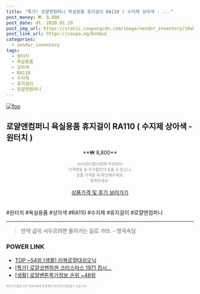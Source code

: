 ```yaml
--- 
title: "특가! 로얄앤컴퍼니 욕실용품 휴지걸이 RA110 ( 수지제 상아색 - ..." 
post_money: ₩. 8,800 
post_date: dt. 2020.01.29 
post_img_url: https://static.coupangcdn.com/image/vendor_inventory/10a9/12196a92169a701e1f7422290728823432c0aff293db52d9c22125b2577b.png 
post_link_url: https://coupa.ng/bnGmuC 
categories: 
  - vendor_inventory 
tags: 
  - 원터치 
  - 욕실용품 
  - 상아색 
  - RA110 
  - 수지제 
  - 휴지걸이 
  - 로얄앤컴퍼니 
--- 
```

[![foo](https://static.coupangcdn.com/image/vendor_inventory/10a9/12196a92169a701e1f7422290728823432c0aff293db52d9c22125b2577b.png)](https://coupa.ng/bnGmuC) 

## 로얄앤컴퍼니 욕실용품 휴지걸이 RA110 ( 수지제 상아색 - 원터치 ) 
<p style="text-align: center;">**₩ 8,800**</p> 
<p style="text-align: center;"><span style="color: #898c8f; font-family: Georgia,Times,serif; font-size: 0.75em;">2020년01월29일에 작성되어, <br>가격변동 및 추가할인이 있을 수 있으니,<br> 상품 가격을 꼭!확인해주세요.<br>행복하세요~</span> 
</p>	 
<div markdown="0" style="text-align: center;"><a href="https://coupa.ng/bnGmuC" class="btn btn--success">상품가격 및 후기 보러가기</a></div> 
<br><br> 
  #원터치 #욕실용품 #상아색 #RA110 #수지제 #휴지걸이 #로얄앤컴퍼니 
<hr> 

> 만약 급히 서두르려면 돌아가는 길로 가라. - 영국속담 


### POWER LINK

* <a href="https://blog.naver.com/fasyy4321/221782912410" target="_blank"> TOP ~54위 [생활] 리복로얄대쉬오닉</a>
* <a href="https://blog.naver.com/an0733/221787076225" target="_blank">[특가] 로얄코펜하겐 크리스마스 1971 접시...</a>
* <a href="https://blog.naver.com/fasyy4321/221774078605" target="_blank"> [생활] 로얄벤톤특가정보 순위 ~48위</a>

<span style="color: #898c8f; font-family: Georgia,Times,serif; font-size: 0.55em;">파트너스활동으로 작성자에게 일정액의 커미션이 제공될수 있습니다.</span> 
